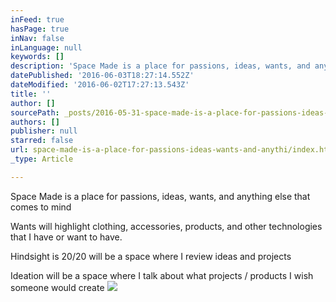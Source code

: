 ```yaml
---
inFeed: true
hasPage: true
inNav: false
inLanguage: null
keywords: []
description: 'Space Made is a place for passions, ideas, wants, and anything else that comes to mind'
datePublished: '2016-06-03T18:27:14.552Z'
dateModified: '2016-06-02T17:27:13.543Z'
title: ''
author: []
sourcePath: _posts/2016-05-31-space-made-is-a-place-for-passions-ideas-wants-and-anythi.md
authors: []
publisher: null
starred: false
url: space-made-is-a-place-for-passions-ideas-wants-and-anythi/index.html
_type: Article

---
```

Space Made is a place for passions, ideas, wants, and anything else that comes to mind

Wants will highlight clothing, accessories, products, and other technologies that I have or want to have. 

Hindsight is 20/20 will be a space where I review ideas and projects

Ideation will be a space where I talk about what projects / products I wish someone would create
![](https://the-grid-user-content.s3-us-west-2.amazonaws.com/ca049944-df6b-49f6-9c02-c4b521a0d1f6.jpg)